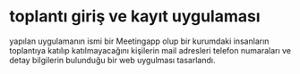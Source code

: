 # toplantı giriş ve kayıt uygulaması
yapılan uygulamanın ismi bir Meetingapp olup bir kurumdaki insanların toplantıya katılıp katılmayacağını kişilerin mail adresleri telefon numaraları ve detay bilgilerin bulunduğu bir web uygulması tasarlandı. 

